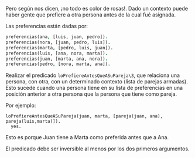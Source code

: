 Pero según nos dicen, ¡no todo es color de rosas!. Dado un contexto puede haber gente que prefiere a otra persona antes de la cual fué asignada.

Las preferencias están dadas por:

```prolog
preferencias(ana, [luis, juan, pedro]).
preferencias(nora, [juan, pedro, luis]).
preferencias(marta, [pedro, luis, juan]).
preferencias(luis, [ana, nora, marta]).
preferencias(juan, [marta, ana, nora]).
preferencias(pedro, [nora, marta, ana]).
```

Realizar el predicado `loPrefiereAntesQueASuPareja\3`, que relaciona una persona, con otra, con un determinado contexto (lista de parejas armadas). Esto sucede cuando una persona tiene en su lista de preferencias en una posición anterior a otra persona que la persona que tiene como pareja.

Por ejemplo:

```
loPrefiereAntesQueASuPareja(juan, marta, [pareja(juan, ana), pareja(luis,marta)]).
  yes.
```
Esto es porque Juan tiene a Marta como preferida antes que a Ana. 

El predicado debe ser inversible al menos por los dos primeros argumentos.
